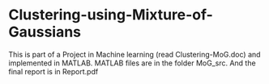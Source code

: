# Clustering-using-Mixture-of-Gaussians


This is part of a Project in Machine learning (read Clustering-MoG.doc) and implemented in MATLAB. MATLAB files are in the folder MoG_src. And the final report is in Report.pdf

